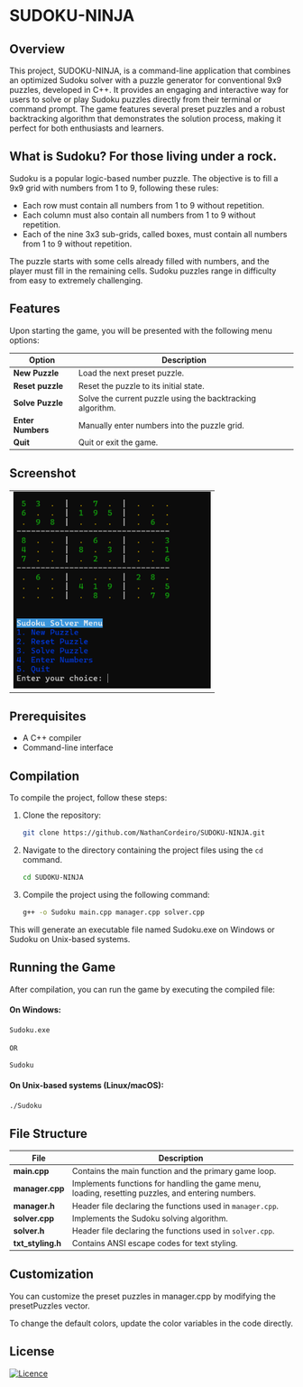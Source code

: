 # SUDOKU-NINJA

## Overview
This project, SUDOKU-NINJA, is a command-line application that combines an optimized Sudoku solver with a puzzle generator for conventional 9x9 puzzles, developed in C++. It provides an engaging and interactive way for users to solve or play Sudoku puzzles directly from their terminal or command prompt. The game features several preset puzzles and a robust backtracking algorithm that demonstrates the solution process, making it perfect for both enthusiasts and learners.

## What is Sudoku? For those living under a rock.
Sudoku is a popular logic-based number puzzle. The objective is to fill a 9x9 grid with numbers from 1 to 9, following these rules:

- Each row must contain all numbers from 1 to 9 without repetition.
- Each column must also contain all numbers from 1 to 9 without repetition.
- Each of the nine 3x3 sub-grids, called boxes, must contain all numbers from 1 to 9 without repetition.

The puzzle starts with some cells already filled with numbers, and the player must fill in the remaining cells. Sudoku puzzles range in difficulty from easy to extremely challenging.

## Features
Upon starting the game, you will be presented with the following menu options:

| Option                | Description                                                   |
|-----------------------|---------------------------------------------------------------|
| **New Puzzle**        | Load the next preset puzzle.                                  |
| **Reset puzzle**      | Reset the puzzle to its initial state.                        |
| **Solve Puzzle**      | Solve the current puzzle using the backtracking algorithm.    |
| **Enter Numbers**     | Manually enter numbers into the puzzle grid.                  |
| **Quit**              | Quit or exit the game.                                        |

## Screenshot
<table>
  <tr>
    <td><img src="./Images/sudoku.png" alt="Screenshot" width="350" /></td>
  </tr>
</table>

## Prerequisites
- A C++ compiler 
- Command-line interface

## Compilation
To compile the project, follow these steps:

1. Clone the repository:
   ```sh
   git clone https://github.com/NathanCordeiro/SUDOKU-NINJA.git
   ```
2. Navigate to the directory containing the project files using the `cd` command.
   ```bash
   cd SUDOKU-NINJA
   ```
3. Compile the project using the following command:
   ```bash
   g++ -o Sudoku main.cpp manager.cpp solver.cpp
   ```
  This will generate an executable file named Sudoku.exe on Windows or Sudoku on Unix-based systems.

## Running the Game
After compilation, you can run the game by executing the compiled file:
#### On Windows:
```bash
Sudoku.exe
```
`OR`

```bash
Sudoku
```

#### On Unix-based systems (Linux/macOS):
```bash
./Sudoku
```
## File Structure
| File                  | Description                                                   |
|-----------------------|---------------------------------------------------------------|
| **main.cpp**          | Contains the main function and the primary game loop.         |
| **manager.cpp**       | Implements functions for handling the game menu, loading, resetting puzzles, and entering numbers. |
| **manager.h**         | Header file declaring the functions used in `manager.cpp`.    |
| **solver.cpp**        | Implements the Sudoku solving algorithm.                      |
| **solver.h**          | Header file declaring the functions used in `solver.cpp`.     |
| **txt_styling.h**     | Contains ANSI escape codes for text styling.                  |


## Customization
You can customize the preset puzzles in manager.cpp by modifying the presetPuzzles vector.

To change the default colors, update the color variables in the code directly.

## License
[![Licence](https://img.shields.io/github/license/Ileriayo/markdown-badges?style=for-the-badge)](./LICENSE)
